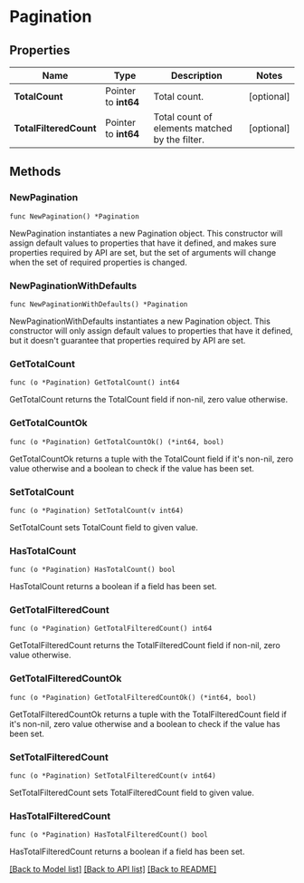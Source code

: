 # Pagination

## Properties

| Name                   | Type                 | Description                                    | Notes      |
| ---------------------- | -------------------- | ---------------------------------------------- | ---------- |
| **TotalCount**         | Pointer to **int64** | Total count.                                   | [optional] |
| **TotalFilteredCount** | Pointer to **int64** | Total count of elements matched by the filter. | [optional] |

## Methods

### NewPagination

`func NewPagination() *Pagination`

NewPagination instantiates a new Pagination object.
This constructor will assign default values to properties that have it defined,
and makes sure properties required by API are set, but the set of arguments
will change when the set of required properties is changed.

### NewPaginationWithDefaults

`func NewPaginationWithDefaults() *Pagination`

NewPaginationWithDefaults instantiates a new Pagination object.
This constructor will only assign default values to properties that have it defined,
but it doesn't guarantee that properties required by API are set.

### GetTotalCount

`func (o *Pagination) GetTotalCount() int64`

GetTotalCount returns the TotalCount field if non-nil, zero value otherwise.

### GetTotalCountOk

`func (o *Pagination) GetTotalCountOk() (*int64, bool)`

GetTotalCountOk returns a tuple with the TotalCount field if it's non-nil, zero value otherwise
and a boolean to check if the value has been set.

### SetTotalCount

`func (o *Pagination) SetTotalCount(v int64)`

SetTotalCount sets TotalCount field to given value.

### HasTotalCount

`func (o *Pagination) HasTotalCount() bool`

HasTotalCount returns a boolean if a field has been set.

### GetTotalFilteredCount

`func (o *Pagination) GetTotalFilteredCount() int64`

GetTotalFilteredCount returns the TotalFilteredCount field if non-nil, zero value otherwise.

### GetTotalFilteredCountOk

`func (o *Pagination) GetTotalFilteredCountOk() (*int64, bool)`

GetTotalFilteredCountOk returns a tuple with the TotalFilteredCount field if it's non-nil, zero value otherwise
and a boolean to check if the value has been set.

### SetTotalFilteredCount

`func (o *Pagination) SetTotalFilteredCount(v int64)`

SetTotalFilteredCount sets TotalFilteredCount field to given value.

### HasTotalFilteredCount

`func (o *Pagination) HasTotalFilteredCount() bool`

HasTotalFilteredCount returns a boolean if a field has been set.

[[Back to Model list]](../README.md#documentation-for-models) [[Back to API list]](../README.md#documentation-for-api-endpoints) [[Back to README]](../README.md)
